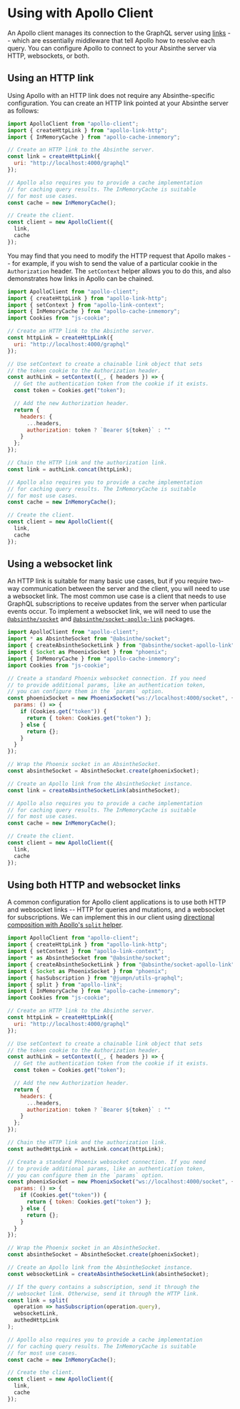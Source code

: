 # Using with Apollo Client

An Apollo client manages its connection to the GraphQL server using [links](https://www.apollographql.com/docs/link/) -- which are essentially middleware that tell Apollo how to resolve each query. You can configure Apollo to connect to your Absinthe server via HTTP, websockets, or both.

## Using an HTTP link

Using Apollo with an HTTP link does not require any Absinthe-specific configuration. You can create an HTTP link pointed at your Absinthe server as follows:

```javascript
import ApolloClient from "apollo-client";
import { createHttpLink } from "apollo-link-http";
import { InMemoryCache } from "apollo-cache-inmemory";

// Create an HTTP link to the Absinthe server.
const link = createHttpLink({
  uri: "http://localhost:4000/graphql"
});

// Apollo also requires you to provide a cache implementation
// for caching query results. The InMemoryCache is suitable
// for most use cases.
const cache = new InMemoryCache();

// Create the client.
const client = new ApolloClient({
  link,
  cache
});
```

You may find that you need to modify the HTTP request that Apollo makes -- for example, if you wish to send the value of a particular cookie in the `Authorization` header. The `setContext` helper allows you to do this, and also demonstrates how links in Apollo can be chained.

```javascript
import ApolloClient from "apollo-client";
import { createHttpLink } from "apollo-link-http";
import { setContext } from "apollo-link-context";
import { InMemoryCache } from "apollo-cache-inmemory";
import Cookies from "js-cookie";

// Create an HTTP link to the Absinthe server.
const httpLink = createHttpLink({
  uri: "http://localhost:4000/graphql"
});

// Use setContext to create a chainable link object that sets
// the token cookie to the Authorization header.
const authLink = setContext((_, { headers }) => {
  // Get the authentication token from the cookie if it exists.
  const token = Cookies.get("token");

  // Add the new Authorization header.
  return {
    headers: {
      ...headers,
      authorization: token ? `Bearer ${token}` : ""
    }
  };
});

// Chain the HTTP link and the authorization link.
const link = authLink.concat(httpLink);

// Apollo also requires you to provide a cache implementation
// for caching query results. The InMemoryCache is suitable
// for most use cases.
const cache = new InMemoryCache();

// Create the client.
const client = new ApolloClient({
  link,
  cache
});
```

## Using a websocket link

An HTTP link is suitable for many basic use cases, but if you require two-way communication between the server and the client, you will need to use a websocket link. The most common use case is a client that needs to use GraphQL subscriptions to receive updates from the server when particular events occur. To implement a websocket link, we will need to use the [`@absinthe/socket`](https://www.npmjs.com/package/@absinthe/socket) and [`@absinthe/socket-apollo-link`](https://www.npmjs.com/package/@absinthe/socket) packages.

```javascript
import ApolloClient from "apollo-client";
import * as AbsintheSocket from "@absinthe/socket";
import { createAbsintheSocketLink } from "@absinthe/socket-apollo-link";
import { Socket as PhoenixSocket } from "phoenix";
import { InMemoryCache } from "apollo-cache-inmemory";
import Cookies from "js-cookie";

// Create a standard Phoenix websocket connection. If you need
// to provide additional params, like an authentication token,
// you can configure them in the `params` option.
const phoenixSocket = new PhoenixSocket("ws://localhost:4000/socket", {
  params: () => {
    if (Cookies.get("token")) {
      return { token: Cookies.get("token") };
    } else {
      return {};
    }
  }
});

// Wrap the Phoenix socket in an AbsintheSocket.
const absintheSocket = AbsintheSocket.create(phoenixSocket);

// Create an Apollo link from the AbsintheSocket instance.
const link = createAbsintheSocketLink(absintheSocket);

// Apollo also requires you to provide a cache implementation
// for caching query results. The InMemoryCache is suitable
// for most use cases.
const cache = new InMemoryCache();

// Create the client.
const client = new ApolloClient({
  link,
  cache
});
```

## Using both HTTP and websocket links

A common configuration for Apollo client applications is to use both HTTP and websocket links -- HTTP for queries and mutations, and a websocket for subscriptions. We can implement this in our client using [directional composition with Apollo's `split` helper](https://www.apollographql.com/docs/link/composition#directional).

```javascript
import ApolloClient from "apollo-client";
import { createHttpLink } from "apollo-link-http";
import { setContext } from "apollo-link-context";
import * as AbsintheSocket from "@absinthe/socket";
import { createAbsintheSocketLink } from "@absinthe/socket-apollo-link";
import { Socket as PhoenixSocket } from "phoenix";
import { hasSubscription } from "@jumpn/utils-graphql";
import { split } from "apollo-link";
import { InMemoryCache } from "apollo-cache-inmemory";
import Cookies from "js-cookie";

// Create an HTTP link to the Absinthe server.
const httpLink = createHttpLink({
  uri: "http://localhost:4000/graphql"
});

// Use setContext to create a chainable link object that sets
// the token cookie to the Authorization header.
const authLink = setContext((_, { headers }) => {
  // Get the authentication token from the cookie if it exists.
  const token = Cookies.get("token");

  // Add the new Authorization header.
  return {
    headers: {
      ...headers,
      authorization: token ? `Bearer ${token}` : ""
    }
  };
});

// Chain the HTTP link and the authorization link.
const authedHttpLink = authLink.concat(httpLink);

// Create a standard Phoenix websocket connection. If you need
// to provide additional params, like an authentication token,
// you can configure them in the `params` option.
const phoenixSocket = new PhoenixSocket("ws://localhost:4000/socket", {
  params: () => {
    if (Cookies.get("token")) {
      return { token: Cookies.get("token") };
    } else {
      return {};
    }
  }
});

// Wrap the Phoenix socket in an AbsintheSocket.
const absintheSocket = AbsintheSocket.create(phoenixSocket);

// Create an Apollo link from the AbsintheSocket instance.
const websocketLink = createAbsintheSocketLink(absintheSocket);

// If the query contains a subscription, send it through the
// websocket link. Otherwise, send it through the HTTP link.
const link = split(
  operation => hasSubscription(operation.query),
  websocketLink,
  authedHttpLink
);

// Apollo also requires you to provide a cache implementation
// for caching query results. The InMemoryCache is suitable
// for most use cases.
const cache = new InMemoryCache();

// Create the client.
const client = new ApolloClient({
  link,
  cache
});
```
